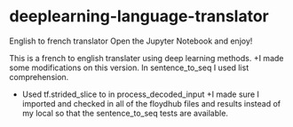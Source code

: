 # deeplearning-language-translator
English to french translator
Open the Jupyter Notebook and enjoy!

This is a french to english translater using deep learning methods.
+I made some modifications on this version.
  In sentence_to_seq I used list comprehension.
+ Used  tf.strided_slice to in process_decoded_input
+I made sure I imported and checked in all of the floydhub files and results instead of my local so that the 
sentence_to_seq tests are available.
